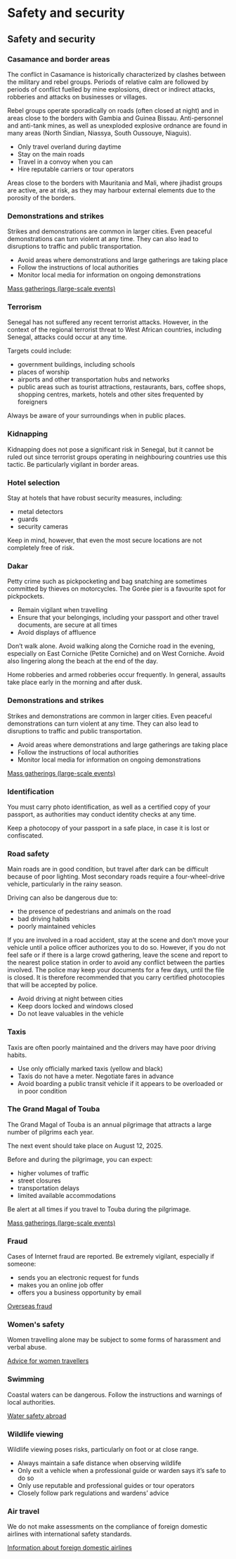 # Safety and security

## Safety and security

### Casamance and border areas

The conflict in Casamance is historically characterized by clashes between the military and rebel groups. Periods of relative calm are followed by periods of conflict fuelled by mine explosions, direct or indirect attacks, robberies and attacks on businesses or villages.

Rebel groups operate sporadically on roads (often closed at night) and in areas close to the borders with Gambia and Guinea Bissau. Anti-personnel and anti-tank mines, as well as unexploded explosive ordnance are found in many areas (North Sindian, Niassya, South Oussouye, Niaguis).

* Only travel overland during daytime
* Stay on the main roads
* Travel in a convoy when you can
* Hire reputable carriers or tour operators

Areas close to the borders with Mauritania and Mali, where jihadist groups are active, are at risk, as they may harbour external elements due to the porosity of the borders.

### Demonstrations and strikes

Strikes and demonstrations are common in larger cities. Even peaceful demonstrations can turn violent at any time. They can also lead to disruptions to traffic and public transportation.

* Avoid areas where demonstrations and large gatherings are taking place
* Follow the instructions of local authorities
* Monitor local media for information on ongoing demonstrations

[Mass gatherings (large-scale events)](https://travel.gc.ca/travelling/health-safety/mass-gatherings)

### Terrorism

Senegal has not suffered any recent terrorist attacks. However, in the context of the regional terrorist threat to West African countries, including Senegal, attacks could occur at any time.

Targets could include:

* government buildings, including schools
* places of worship
* airports and other transportation hubs and networks
* public areas such as tourist attractions, restaurants, bars, coffee shops, shopping centres, markets, hotels and other sites frequented by foreigners

Always be aware of your surroundings when in public places.

### Kidnapping

Kidnapping does not pose a significant risk in Senegal, but it cannot be ruled out since terrorist groups operating in neighbouring countries use this tactic. Be particularly vigilant in border areas.

### Hotel selection

Stay at hotels that have robust security measures, including:

* metal detectors
* guards
* security cameras

Keep in mind, however, that even the most secure locations are not completely free of risk.

### Dakar

Petty crime such as pickpocketing and bag snatching are sometimes committed by thieves on motorcycles. The Gorée pier is a favourite spot for pickpockets.

* Remain vigilant when travelling
* Ensure that your belongings, including your passport and other travel documents, are secure at all times
* Avoid displays of affluence

Don’t walk alone. Avoid walking along the Corniche road in the evening, especially on East Corniche (Petite Corniche) and on West Corniche. Avoid also lingering along the beach at the end of the day.

Home robberies and armed robberies occur frequently. In general, assaults take place early in the morning and after dusk.

### Demonstrations and strikes

Strikes and demonstrations are common in larger cities. Even peaceful demonstrations can turn violent at any time. They can also lead to disruptions to traffic and public transportation.

* Avoid areas where demonstrations and large gatherings are taking place
* Follow the instructions of local authorities
* Monitor local media for information on ongoing demonstrations

[Mass gatherings (large-scale events)](https://travel.gc.ca/travelling/health-safety/mass-gatherings)

### Identification

You must carry photo identification, as well as a certified copy of your passport, as authorities may conduct identity checks at any time.

Keep a photocopy of your passport in a safe place, in case it is lost or confiscated.

### Road safety

Main roads are in good condition, but travel after dark can be difficult because of poor lighting. Most secondary roads require a four-wheel-drive vehicle, particularly in the rainy season.

Driving can also be dangerous due to:

* the presence of pedestrians and animals on the road
* bad driving habits
* poorly maintained vehicles

If you are involved in a road accident, stay at the scene and don’t move your vehicle until a police officer authorizes you to do so. However, if you do not feel safe or if there is a large crowd gathering, leave the scene and report to the nearest police station in order to avoid any conflict between the parties involved. The police may keep your documents for a few days, until the file is closed. It is therefore recommended that you carry certified photocopies that will be accepted by police.

* Avoid driving at night between cities
* Keep doors locked and windows closed
* Do not leave valuables in the vehicle

### Taxis

Taxis are often poorly maintained and the drivers may have poor driving habits.

* Use only officially marked taxis (yellow and black)
* Taxis do not have a meter. Negotiate fares in advance
* Avoid boarding a public transit vehicle if it appears to be overloaded or in poor condition

### The Grand Magal of Touba

The Grand Magal of Touba is an annual pilgrimage that attracts a large number of pilgrims each year.

The next event should take place on August 12, 2025.

Before and during the pilgrimage, you can expect:

* higher volumes of traffic
* street closures
* transportation delays
* limited available accommodations

Be alert at all times if you travel to Touba during the pilgrimage.

[Mass gatherings (large-scale events)](https://travel.gc.ca/travelling/health-safety/mass-gatherings)

### Fraud

Cases of Internet fraud are reported. Be extremely vigilant, especially if someone:

* sends you an electronic request for funds
* makes you an online job offer
* offers you a business opportunity by email

[Overseas fraud](https://travel.gc.ca/travelling/health-safety/overseas-fraud)

### Women's safety

Women travelling alone may be subject to some forms of harassment and verbal abuse.

[Advice for women travellers](https://travel.gc.ca/travelling/health-safety/advice-for-women-travellers "Advice for women travellers")

### Swimming

Coastal waters can be dangerous. Follow the instructions and warnings of local authorities.

[Water safety abroad](https://travel.gc.ca/travelling/health-safety/water-safety)

### Wildlife viewing

Wildlife viewing poses risks, particularly on foot or at close range.

* Always maintain a safe distance when observing wildlife
* Only exit a vehicle when a professional guide or warden says it’s safe to do so
* Only use reputable and professional guides or tour operators
* Closely follow park regulations and wardens’ advice

### Air travel

We do not make assessments on the compliance of foreign domestic airlines with international safety standards.

[Information about foreign domestic airlines](https://travel.gc.ca/air/in-flight-safety#other)